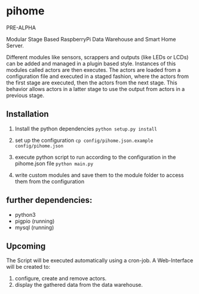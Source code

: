 # pihome

PRE-ALPHA

Modular Stage Based RaspberryPi Data Warehouse and Smart Home Server.

Different modules like sensors, scrappers and outputs (like LEDs or LCDs) can be added and managed in a plugin based style. Instances of this modules called actors are then executes. The actors are loaded from a configuration file and executed in a staged fashion, where the actors from the first stage are executed, then the actors from the next stage. This behavior allows actors in a latter stage to use the output from actors in a previous stage.

## Installation

1. Install the python dependencies
   `python setup.py install`

2. set up the configuration
   `cp config/pihome.json.example config/pihome.json`

3. execute python script to run according to the configuration in the pihome.json file
   `python main.py`

4. write custom modules and save them to the module folder to access them from the configuration

## further dependencies:

- python3
- pigpio (running)
- mysql (running)

## Upcoming

The Script will be executed automatically using a cron-job.
A Web-Interface will be created to:

1. configure, create and remove actors.
2. display the gathered data from the data warehouse.
